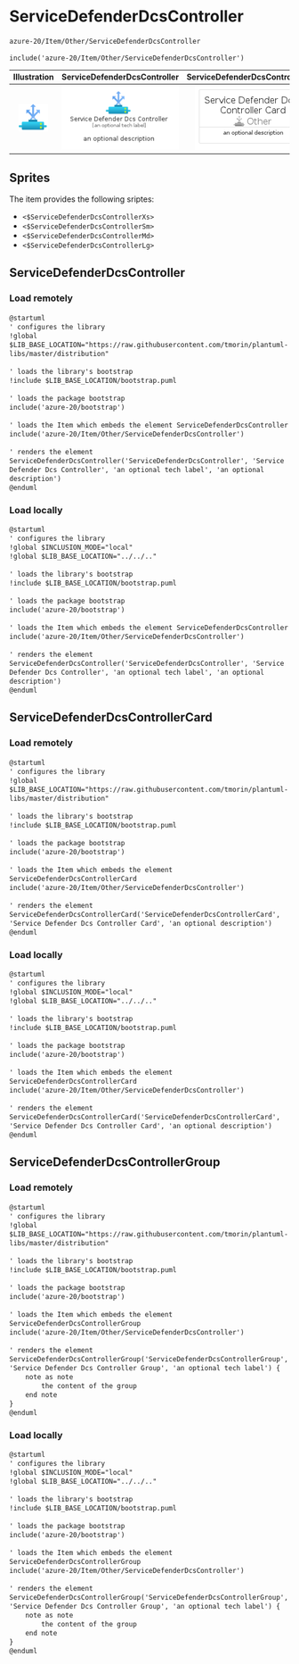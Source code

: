 # ServiceDefenderDcsController


```text
azure-20/Item/Other/ServiceDefenderDcsController
```

```text
include('azure-20/Item/Other/ServiceDefenderDcsController')
```



| Illustration | ServiceDefenderDcsController | ServiceDefenderDcsControllerCard | ServiceDefenderDcsControllerGroup |
| :---: | :---: | :---: | :---: |
| ![illustration for Illustration](../../../azure-20/Item/Other/ServiceDefenderDcsController.png) | ![illustration for ServiceDefenderDcsController](../../../azure-20/Item/Other/ServiceDefenderDcsController.Local.png) | ![illustration for ServiceDefenderDcsControllerCard](../../../azure-20/Item/Other/ServiceDefenderDcsControllerCard.Local.png) | ![illustration for ServiceDefenderDcsControllerGroup](../../../azure-20/Item/Other/ServiceDefenderDcsControllerGroup.Local.png) |



## Sprites
The item provides the following sriptes:

- `<$ServiceDefenderDcsControllerXs>`
- `<$ServiceDefenderDcsControllerSm>`
- `<$ServiceDefenderDcsControllerMd>`
- `<$ServiceDefenderDcsControllerLg>`





## ServiceDefenderDcsController

### Load remotely
```plantuml
@startuml
' configures the library
!global $LIB_BASE_LOCATION="https://raw.githubusercontent.com/tmorin/plantuml-libs/master/distribution"

' loads the library's bootstrap
!include $LIB_BASE_LOCATION/bootstrap.puml

' loads the package bootstrap
include('azure-20/bootstrap')

' loads the Item which embeds the element ServiceDefenderDcsController
include('azure-20/Item/Other/ServiceDefenderDcsController')

' renders the element
ServiceDefenderDcsController('ServiceDefenderDcsController', 'Service Defender Dcs Controller', 'an optional tech label', 'an optional description')
@enduml
```

### Load locally
```plantuml
@startuml
' configures the library
!global $INCLUSION_MODE="local"
!global $LIB_BASE_LOCATION="../../.."

' loads the library's bootstrap
!include $LIB_BASE_LOCATION/bootstrap.puml

' loads the package bootstrap
include('azure-20/bootstrap')

' loads the Item which embeds the element ServiceDefenderDcsController
include('azure-20/Item/Other/ServiceDefenderDcsController')

' renders the element
ServiceDefenderDcsController('ServiceDefenderDcsController', 'Service Defender Dcs Controller', 'an optional tech label', 'an optional description')
@enduml
```

## ServiceDefenderDcsControllerCard

### Load remotely
```plantuml
@startuml
' configures the library
!global $LIB_BASE_LOCATION="https://raw.githubusercontent.com/tmorin/plantuml-libs/master/distribution"

' loads the library's bootstrap
!include $LIB_BASE_LOCATION/bootstrap.puml

' loads the package bootstrap
include('azure-20/bootstrap')

' loads the Item which embeds the element ServiceDefenderDcsControllerCard
include('azure-20/Item/Other/ServiceDefenderDcsController')

' renders the element
ServiceDefenderDcsControllerCard('ServiceDefenderDcsControllerCard', 'Service Defender Dcs Controller Card', 'an optional description')
@enduml
```

### Load locally
```plantuml
@startuml
' configures the library
!global $INCLUSION_MODE="local"
!global $LIB_BASE_LOCATION="../../.."

' loads the library's bootstrap
!include $LIB_BASE_LOCATION/bootstrap.puml

' loads the package bootstrap
include('azure-20/bootstrap')

' loads the Item which embeds the element ServiceDefenderDcsControllerCard
include('azure-20/Item/Other/ServiceDefenderDcsController')

' renders the element
ServiceDefenderDcsControllerCard('ServiceDefenderDcsControllerCard', 'Service Defender Dcs Controller Card', 'an optional description')
@enduml
```

## ServiceDefenderDcsControllerGroup

### Load remotely
```plantuml
@startuml
' configures the library
!global $LIB_BASE_LOCATION="https://raw.githubusercontent.com/tmorin/plantuml-libs/master/distribution"

' loads the library's bootstrap
!include $LIB_BASE_LOCATION/bootstrap.puml

' loads the package bootstrap
include('azure-20/bootstrap')

' loads the Item which embeds the element ServiceDefenderDcsControllerGroup
include('azure-20/Item/Other/ServiceDefenderDcsController')

' renders the element
ServiceDefenderDcsControllerGroup('ServiceDefenderDcsControllerGroup', 'Service Defender Dcs Controller Group', 'an optional tech label') {
    note as note
        the content of the group
    end note
}
@enduml
```

### Load locally
```plantuml
@startuml
' configures the library
!global $INCLUSION_MODE="local"
!global $LIB_BASE_LOCATION="../../.."

' loads the library's bootstrap
!include $LIB_BASE_LOCATION/bootstrap.puml

' loads the package bootstrap
include('azure-20/bootstrap')

' loads the Item which embeds the element ServiceDefenderDcsControllerGroup
include('azure-20/Item/Other/ServiceDefenderDcsController')

' renders the element
ServiceDefenderDcsControllerGroup('ServiceDefenderDcsControllerGroup', 'Service Defender Dcs Controller Group', 'an optional tech label') {
    note as note
        the content of the group
    end note
}
@enduml
```

